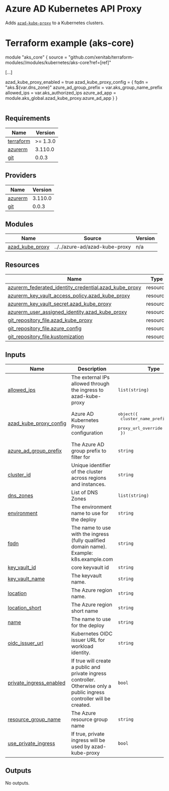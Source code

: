 # Azure AD Kubernetes API Proxy
Adds [`azad-kube-proxy`](https://github.com/XenitAB/azad-kube-proxy) to a Kubernetes clusters.

# Terraform example (aks-core)

module "aks\_core" {
  source = "github.com/xenitab/terraform-modules//modules/kubernetes/aks-core?ref=[ref]"

  [...]

  azad\_kube\_proxy\_enabled = true
  azad\_kube\_proxy\_config = {
    fqdn                  = "aks.${var.dns\_zone}"
    azure\_ad\_group\_prefix = var.aks\_group\_name\_prefix
    allowed\_ips           = var.aks\_authorized\_ips
    azure\_ad\_app          = module.aks\_global.azad\_kube\_proxy.azure\_ad\_app
  }
}
```
```

## Requirements

| Name | Version |
|------|---------|
| <a name="requirement_terraform"></a> [terraform](#requirement\_terraform) | >= 1.3.0 |
| <a name="requirement_azurerm"></a> [azurerm](#requirement\_azurerm) | 3.110.0 |
| <a name="requirement_git"></a> [git](#requirement\_git) | 0.0.3 |

## Providers

| Name | Version |
|------|---------|
| <a name="provider_azurerm"></a> [azurerm](#provider\_azurerm) | 3.110.0 |
| <a name="provider_git"></a> [git](#provider\_git) | 0.0.3 |

## Modules

| Name | Source | Version |
|------|--------|---------|
| <a name="module_azad_kube_proxy"></a> [azad\_kube\_proxy](#module\_azad\_kube\_proxy) | ../../azure-ad/azad-kube-proxy | n/a |

## Resources

| Name | Type |
|------|------|
| [azurerm_federated_identity_credential.azad_kube_proxy](https://registry.terraform.io/providers/hashicorp/azurerm/3.110.0/docs/resources/federated_identity_credential) | resource |
| [azurerm_key_vault_access_policy.azad_kube_proxy](https://registry.terraform.io/providers/hashicorp/azurerm/3.110.0/docs/resources/key_vault_access_policy) | resource |
| [azurerm_key_vault_secret.azad_kube_proxy](https://registry.terraform.io/providers/hashicorp/azurerm/3.110.0/docs/resources/key_vault_secret) | resource |
| [azurerm_user_assigned_identity.azad_kube_proxy](https://registry.terraform.io/providers/hashicorp/azurerm/3.110.0/docs/resources/user_assigned_identity) | resource |
| [git_repository_file.azad_kube_proxy](https://registry.terraform.io/providers/xenitab/git/0.0.3/docs/resources/repository_file) | resource |
| [git_repository_file.azure_config](https://registry.terraform.io/providers/xenitab/git/0.0.3/docs/resources/repository_file) | resource |
| [git_repository_file.kustomization](https://registry.terraform.io/providers/xenitab/git/0.0.3/docs/resources/repository_file) | resource |

## Inputs

| Name | Description | Type | Default | Required |
|------|-------------|------|---------|:--------:|
| <a name="input_allowed_ips"></a> [allowed\_ips](#input\_allowed\_ips) | The external IPs allowed through the ingress to azad-kube-proxy | `list(string)` | <pre>[<br/>  "0.0.0.0/0"<br/>]</pre> | no |
| <a name="input_azad_kube_proxy_config"></a> [azad\_kube\_proxy\_config](#input\_azad\_kube\_proxy\_config) | Azure AD Kubernetes Proxy configuration | <pre>object({<br/>    cluster_name_prefix = string<br/>    proxy_url_override  = string<br/>  })</pre> | <pre>{<br/>  "cluster_name_prefix": "aks",<br/>  "proxy_url_override": ""<br/>}</pre> | no |
| <a name="input_azure_ad_group_prefix"></a> [azure\_ad\_group\_prefix](#input\_azure\_ad\_group\_prefix) | The Azure AD group prefix to filter for | `string` | `""` | no |
| <a name="input_cluster_id"></a> [cluster\_id](#input\_cluster\_id) | Unique identifier of the cluster across regions and instances. | `string` | n/a | yes |
| <a name="input_dns_zones"></a> [dns\_zones](#input\_dns\_zones) | List of DNS Zones | `list(string)` | n/a | yes |
| <a name="input_environment"></a> [environment](#input\_environment) | The environment name to use for the deploy | `string` | n/a | yes |
| <a name="input_fqdn"></a> [fqdn](#input\_fqdn) | The name to use with the ingress (fully qualified domain name). Example: k8s.example.com | `string` | n/a | yes |
| <a name="input_key_vault_id"></a> [key\_vault\_id](#input\_key\_vault\_id) | core keyvault id | `string` | n/a | yes |
| <a name="input_key_vault_name"></a> [key\_vault\_name](#input\_key\_vault\_name) | The keyvault name. | `string` | n/a | yes |
| <a name="input_location"></a> [location](#input\_location) | The Azure region name. | `string` | n/a | yes |
| <a name="input_location_short"></a> [location\_short](#input\_location\_short) | The Azure region short name | `string` | n/a | yes |
| <a name="input_name"></a> [name](#input\_name) | The name to use for the deploy | `string` | n/a | yes |
| <a name="input_oidc_issuer_url"></a> [oidc\_issuer\_url](#input\_oidc\_issuer\_url) | Kubernetes OIDC issuer URL for workload identity. | `string` | n/a | yes |
| <a name="input_private_ingress_enabled"></a> [private\_ingress\_enabled](#input\_private\_ingress\_enabled) | If true will create a public and private ingress controller. Otherwise only a public ingress controller will be created. | `bool` | `false` | no |
| <a name="input_resource_group_name"></a> [resource\_group\_name](#input\_resource\_group\_name) | The Azure resource group name | `string` | n/a | yes |
| <a name="input_use_private_ingress"></a> [use\_private\_ingress](#input\_use\_private\_ingress) | If true, private ingress will be used by azad-kube-proxy | `bool` | `false` | no |

## Outputs

No outputs.
